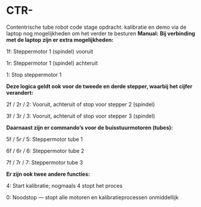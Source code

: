 # CTR-
Contentrische tube robot code stage opdracht.
kalibratie en demo
via de laptop nog mogelijkheden om het verder te besturen
**Manual:**
**Bij verbinding met de laptop zijn er extra mogelijkheden:**

1f: Steppermotor 1 (spindel) vooruit

1r: Steppermotor 1 (spindel) achteruit

1: Stop steppermotor 1

**Deze logica geldt ook voor de tweede en derde stepper, waarbij het cijfer verandert:**

2f / 2r / 2: Vooruit, achteruit of stop voor stepper 2 (spindel)

3f / 3r / 3: Vooruit, achteruit of stop voor stepper 3 (spindel)

**Daarnaast zijn er commando’s voor de buisstuurmotoren (tubes):**

5f / 5r / 5: Steppermotor tube 1

6f / 6r / 6: Steppermotor tube 2

7f / 7r / 7: Steppermotor tube 3

**Er zijn ook twee andere functies:**

4: Start kalibratie; nogmaals 4 stopt het proces

0: Noodstop — stopt alle motoren en kalibratieprocessen onmiddellijk
